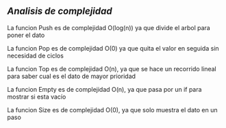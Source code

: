 *Analisis de complejidad*
---------------------------------

La funcion Push es de complejidad O(log(n)) ya que divide el arbol para poner el dato

La funcion Pop es de complejidad O(0) ya que quita el valor en seguida sin necesidad de ciclos

La funcion Top es de complejidad O(n), ya que se hace un recorrido lineal para saber cual es el dato de mayor prioridad

La funcion Empty es de complejidad O(n), ya que pasa por un if para mostrar si esta vacío

La funcion Size es de complejidad O(0), ya que solo muestra el dato en un paso
